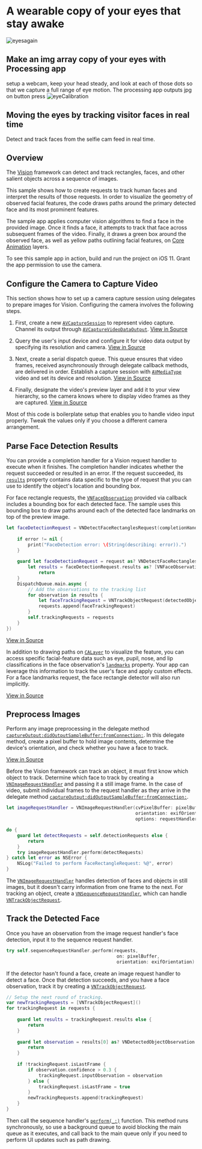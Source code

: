 # A wearable copy of your eyes that stay awake

![eyesagain](https://user-images.githubusercontent.com/17015799/62248019-1f793380-b3b5-11e9-85e1-7113b13426ed.jpg)

## Make an img array copy of your eyes with Processing app
setup a webcam, keep your head steady, and look at each of those dots so that we capture a full range of eye motion. The processing app outputs jpg on button press
![eyeCalibration](https://user-images.githubusercontent.com/17015799/62248857-1c7f4280-b3b7-11e9-906e-ba2a28b30a78.gif)

## Moving the eyes by tracking visitor faces in real time

Detect and track faces from the selfie cam feed in real time.

## Overview

The [Vision](https://developer.apple.com/documentation/vision) framework can detect and track rectangles, faces, and other salient objects across a sequence of images.

This sample shows how to create requests to track human faces and interpret the results of those requests.  In order to visualize the geometry of observed facial features, the code draws paths around the primary detected face and its most prominent features.

The sample app applies computer vision algorithms to find a face in the provided image. Once it finds a face, it attempts to track that face across subsequent frames of the video. Finally, it draws a green box around the observed face, as well as yellow paths outlining facial features, on [Core Animation](https://developer.apple.com/documentation/quartzcore) layers.

To see this sample app in action, build and run the project on iOS 11.  Grant the app permission to use the camera.  

## Configure the Camera to Capture Video

This section shows how to set up a camera capture session using delegates to prepare images for Vision. Configuring the camera involves the following steps.

1. First, create a new [`AVCaptureSession`](https://developer.apple.com/documentation/avfoundation/avcapturesession) to represent video capture. Channel its output through [`AVCaptureVideoDataOutput`](https://developer.apple.com/documentation/avfoundation/avcapturesession). [View in Source](x-source-tag://CreateCaptureSession)

2. Query the user's input device and configure it for video data output by specifying its resolution and camera. [View in Source](x-source-tag://ConfigureDeviceResolution)

3. Next, create a serial dispatch queue. This queue ensures that video frames, received asynchronously through delegate callback methods, are delivered in order. Establish a capture session with [`AVMediaType`](https://developer.apple.com/documentation/avfoundation/avmediatype) video and set its device and resolution. [View in Source](x-source-tag://CreateSerialDispatchQueue)

4. Finally, designate the video's preview layer and add it to your view hierarchy, so the camera knows where to display video frames as they are captured. [View in Source](x-source-tag://DesignatePreviewLayer)

Most of this code is boilerplate setup that enables you to handle video input properly. Tweak the values only if you choose a different camera arrangement.

## Parse Face Detection Results

You can provide a completion handler for a Vision request handler to execute when it finishes. The completion handler indicates whether the request succeeded or resulted in an error. If the request succeeded, its [`results`](https://developer.apple.com/documentation/vision/vnrequest/2867238-results) property contains data specific to the type of request that you can use to identify the object's location and bounding box.

For face rectangle requests, the [`VNFaceObservation`](https://developer.apple.com/documentation/vision/vnfaceobservation) provided via callback includes a bounding box for each detected face. The sample uses this bounding box to draw paths around each of the detected face landmarks on top of the preview image.

``` swift
let faceDetectionRequest = VNDetectFaceRectanglesRequest(completionHandler: { (request, error) in
    
    if error != nil {
        print("FaceDetection error: \(String(describing: error)).")
    }
    
    guard let faceDetectionRequest = request as? VNDetectFaceRectanglesRequest,
        let results = faceDetectionRequest.results as? [VNFaceObservation] else {
            return
    }
    DispatchQueue.main.async {
        // Add the observations to the tracking list
        for observation in results {
            let faceTrackingRequest = VNTrackObjectRequest(detectedObjectObservation: observation)
            requests.append(faceTrackingRequest)
        }
        self.trackingRequests = requests
    }
})
```
[View in Source](x-source-tag://WriteCompletionHandler)

In addition to drawing paths on [`CALayer`](https://developer.apple.com/documentation/quartzcore/calayer) to visualize the feature, you can access specific facial-feature data such as eye, pupil, nose, and lip classifications in the face observation's [`landmarks`](https://developer.apple.com/documentation/vision/vnfaceobservation/2867250-landmarks) property. Your app can leverage this information to track the user's face and apply custom effects. For a face landmarks request, the face rectangle detector will also run implicitly.

[View in Source](x-source-tag://DrawPaths)

## Preprocess Images

Perform any image preprocessing in the delegate method [`captureOutput:didOutputSampleBuffer:fromConnection:`](https://developer.apple.com/documentation/avfoundation/avcapturefileoutputdelegate/1390096-captureoutput). In this delegate method, create a pixel buffer to hold image contents, determine the device's orientation, and check whether you have a face to track.

[View in Source](x-source-tag://PerformRequests)

Before the Vision framework can track an object, it must first know which object to track. Determine which face to track by creating a  [`VNImageRequestHandler`](https://developer.apple.com/documentation/vision/vnimagerequesthandler) and passing it a still image frame. In the case of video, submit individual frames to the request handler as they arrive in the delegate method [`captureOutput:didOutputSampleBuffer:fromConnection:`](https://developer.apple.com/documentation/avfoundation/avcapturefileoutputdelegate/1390096-captureoutput).

``` swift
let imageRequestHandler = VNImageRequestHandler(cvPixelBuffer: pixelBuffer,
                                                orientation: exifOrientation,
                                                options: requestHandlerOptions)

do {
    guard let detectRequests = self.detectionRequests else {
        return
    }
    try imageRequestHandler.perform(detectRequests)
} catch let error as NSError {
    NSLog("Failed to perform FaceRectangleRequest: %@", error)
}
```

The [`VNImageRequestHandler`](https://developer.apple.com/documentation/vision/vnimagerequesthandler) handles detection of faces and objects in still images, but it doesn't carry information from one frame to the next.  For tracking an object, create a [`VNSequenceRequestHandler`](https://developer.apple.com/documentation/vision/vnsequencerequesthandler), which can handle [`VNTrackObjectRequest`](https://developer.apple.com/documentation/vision/vntrackobjectrequest).  

## Track the Detected Face

Once you have an observation from the image request handler's face detection, input it to the sequence request handler.

``` swift
try self.sequenceRequestHandler.perform(requests,
                                         on: pixelBuffer,
                                         orientation: exifOrientation)
```

If the detector hasn't found a face, create an image request handler to detect a face. Once that detection succeeds, and you have a face observation, track it by creating a [`VNTrackObjectRequest`](https://developer.apple.com/documentation/vision/vntrackobjectrequest).

``` swift
// Setup the next round of tracking.
var newTrackingRequests = [VNTrackObjectRequest]()
for trackingRequest in requests {
    
    guard let results = trackingRequest.results else {
        return
    }
    
    guard let observation = results[0] as? VNDetectedObjectObservation else {
        return
    }
    
    if !trackingRequest.isLastFrame {
        if observation.confidence > 0.3 {
            trackingRequest.inputObservation = observation
        } else {
            trackingRequest.isLastFrame = true
        }
        newTrackingRequests.append(trackingRequest)
    }
}
```

Then call the sequence handler's [`perform(_:)`](https://developer.apple.com/documentation/vision/vnimagerequesthandler/2880297-perform) function. This method runs synchronously, so use a background queue to avoid blocking the main queue as it executes, and call back to the main queue only if you need to perform UI updates such as path drawing.
